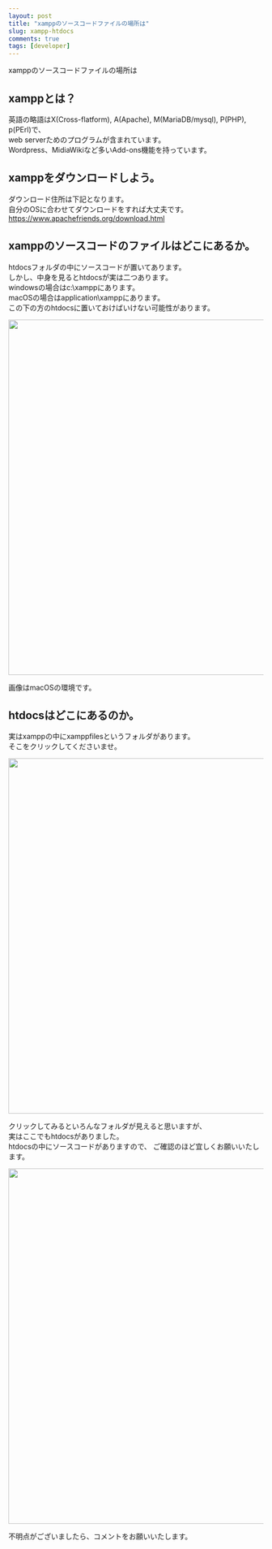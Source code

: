 ```yaml
---
layout: post
title: "xamppのソースコードファイルの場所は"
slug: xampp-htdocs
comments: true
tags: [developer]
---
```

xamppのソースコードファイルの場所は  

## xamppとは？
英語の略語はX(Cross-flatform), A(Apache), M(MariaDB/mysql), P(PHP), p(PErl)で、  
web serverためのプログラムが含まれています。  
Wordpress、MidiaWikiなど多いAdd-ons機能を持っています。  

## xamppをダウンロードしよう。
ダウンロード住所は下記となります。  
自分のOSに合わせてダウンロードをすれば大丈夫です。  
https://www.apachefriends.org/download.html  

## xamppのソースコードのファイルはどこにあるか。
htdocsフォルダの中にソースコードが置いてあります。  
しかし、中身を見るとhtdocsが実は二つあります。  
windowsの場合はc:\xamppにあります。  
macOSの場合はapplication\xamppにあります。  
この下の方のhtdocsに置いておけばいけない可能性があります。  

<img src="https://drive.google.com/uc?export=view&id=14ohaOZbcahHMd2GTXXKzDESJkqOmauv3"  width="700">

画像はmacOSの環境です。  

## htdocsはどこにあるのか。
実はxamppの中にxamppfilesというフォルダがあります。  
そこをクリックしてくださいませ。  

<img src="https://drive.google.com/uc?export=view&id=1q4qJdMSPG4pgTfLUdM2ISZazlJFtblo5"  width="700">

クリックしてみるといろんなフォルダが見えると思いますが、  
実はここでもhtdocsがありました。  
htdocsの中にソースコードがありますので、
ご確認のほど宜しくお願いいたします。  

<img src="https://drive.google.com/uc?export=view&id=1PUa3hgvoJraskug0_MnSv3ztBakdbOCA"  width="700">

不明点がございましたら、コメントをお願いいたします。  
